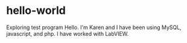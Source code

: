 # hello-world
Exploring test program
Hello.
I'm Karen and I have been using MySQL, javascript, and php.  I have worked with LabVIEW.
